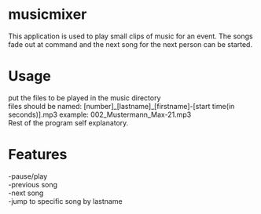 # musicmixer  
This application is used to play small clips of music for an event. The songs fade out at command and the next song for the next person can be started. 
# Usage
put the files to be played in the music directory  
files should be named: \[number]\_\[lastname]\_\[firstname]-\[start time(in seconds)].mp3 example: 002_Mustermann_Max-21.mp3  
Rest of the program self explanatory.  
# Features  
-pause/play  
-previous song  
-next song  
-jump to specific song by lastname
